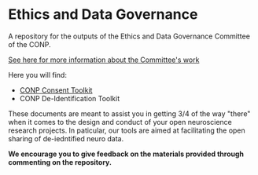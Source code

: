 # Ethics and Data Governance
A repository for the outputs of the Ethics and Data Governance Committee of the CONP.

[See here for more information about the Committee's work](https://conp.ca/ethics-data-governance/)

Here you will find:
* [CONP Consent Toolkit](https://github.com/CONP-PCNO/Ethics_and_Data_Governance/blob/main/CONP%20Consent%20Toolkit.md)
* CONP De-Identification Toolkit

These documents are meant to assist you in getting 3/4 of the way "there" when it comes to the design and conduct of your open neuroscience research projects. In paticular, our tools are aimed at facilitating the open sharing of de-iedntified neuro data.

**We encourage you to give feedback on the materials provided through commenting on the repository.**
